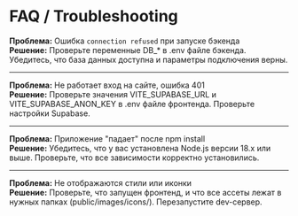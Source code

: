 # FAQ / Troubleshooting

**Проблема:** Ошибка `connection refused` при запуске бэкенда  
**Решение:** Проверьте переменные DB_* в .env файле бэкенда. Убедитесь, что база данных доступна и параметры подключения верны.

---

**Проблема:** Не работает вход на сайте, ошибка 401  
**Решение:** Проверьте значения VITE_SUPABASE_URL и VITE_SUPABASE_ANON_KEY в .env файле фронтенда. Проверьте настройки Supabase.

---

**Проблема:** Приложение "падает" после npm install  
**Решение:** Убедитесь, что у вас установлена Node.js версии 18.x или выше. Проверьте, что все зависимости корректно установились.

---

**Проблема:** Не отображаются стили или иконки  
**Решение:** Проверьте, что запущен фронтенд, и что все ассеты лежат в нужных папках (public/images/icons/). Перезапустите dev-сервер. 